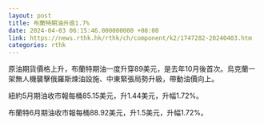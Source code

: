 ```yaml
---
layout: post
title: 布蘭特期油升逾1.7%
date: 2024-04-03 06:15:46.000000000 +08:00
link: https://news.rthk.hk/rthk/ch/component/k2/1747282-20240403.htm
categories: rthk
---
```


原油期貨價格上升，布蘭特期油一度升穿89美元，是去年10月後首次。烏克蘭一架無人機襲擊俄羅斯煉油設施、中東緊張局勢升級，帶動油價向上。

紐約5月期油收市報每桶85.15美元，升1.44美元，升幅1.72%。

布蘭特6月期油收市報每桶88.92美元，升1.5美元，升幅1.72%。
